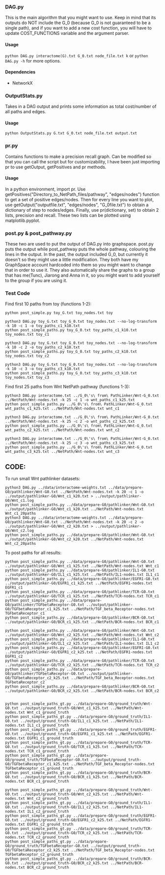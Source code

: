 ### DAG.py
This is the main algorithm that you might want to use. Keep in mind that its outputs do NOT include the G_0 (because G_0 is not guaranteed to be a single path), and if you want to add a new cost function, you will have to update COST_FUNCTIONS variable and the argument parser.
#### Usage
```python DAG.py interactome(G).txt G_0.txt node_file.txt k```
or
```python DAG.py -h```
for more options.
#### Dependencies
* NetworkX

### OutputStats.py
Takes in a DAG output and prints some information as total cost/number of all paths and edges.
#### Usage
```python OutputStats.py G.txt G_0.txt node_file.txt output.txt```

### pr.py
Contains functions to make a precision recall graph. Can be modified so that you can call the script but for customizability, I have been just importing pr to use getOutput, getPositives and pr methods.
#### Usage
In a python environment, import pr. Use getPositives("Directory_to_NetPath_files/pathway", "edges/nodes") function to get a set of positive edges/nodes. Then for every line you want to plot, use getOutput("outputfile.txt", "edges/nodes", "G_0file.txt") to obtain a dictionary of step to nodes/edges. Finally, use pr(dictionary, set) to obtain 2 lists, precision and recall. These two lists can be plotted using matplotlib.pyplot.

### post.py & post_pathway.py
These two are used to put the output of DAG.py into graphspace. post.py puts the output while post_pathway puts the whole pathway, colouring the lines in the output. In the past, the output included G_0, but currently it doesn't so they might use a little modification. They both have my GraphSpace account hardcoded into them so you might want to change that in order to use it. They also automatically share the graphs to a group that has me(Tunc), Jiarong and Anna in it, so you might want to add yourself to the group if you are using it.

### Test Code

Find first 10 paths from toy (functions 1-2):

```
python post_simple.py toy_G.txt toy_nodes.txt toy

python3 DAG.py toy_G.txt toy_G_0.txt toy_nodes.txt --no-log-transform -k 10 -c 1 -o toy_paths_c1_k10.txt
python post_simple_paths.py toy_G_0.txt toy_paths_c1_k10.txt toy_nodes.txt toy_c1

python3 DAG.py toy_G.txt toy_G_0.txt toy_nodes.txt --no-log-transform -k 10 -c 2 -o toy_paths_c2_k10.txt
python post_simple_paths.py toy_G_0.txt toy_paths_c2_k10.txt toy_nodes.txt toy_c2

python3 DAG.py toy_G.txt toy_G_0.txt toy_nodes.txt --no-log-transform -k 10 -c 3 -o toy_paths_c3_k10.txt
python post_simple_paths.py toy_G_0.txt toy_paths_c3_k10.txt toy_nodes.txt toy_c3

```

Find first 25 paths from Wnt NetPath pathway (functions 1-3):
```
python3 DAG.py interactome.txt ../G_0\'s\ from\ PathLinker/Wnt-G_0.txt ../NetPath/Wnt-nodes.txt -k 25 -c 1 -o wnt_paths_c1_k25.txt
python post_simple_paths.py ../G_0\'s\ from\ PathLinker/Wnt-G_0.txt wnt_paths_c1_k25.txt ../NetPath/Wnt-nodes.txt wnt_c1

python3 DAG.py interactome.txt ../G_0\'s\ from\ PathLinker/Wnt-G_0.txt ../NetPath/Wnt-nodes.txt -k 25 -c 2 -o wnt_paths_c2_k25.txt
python post_simple_paths.py ../G_0\'s\ from\ PathLinker/Wnt-G_0.txt wnt_paths_c2_k25.txt ../NetPath/Wnt-nodes.txt wnt_c2

python3 DAG.py interactome.txt ../G_0\'s\ from\ PathLinker/Wnt-G_0.txt ../NetPath/Wnt-nodes.txt -k 25 -c 3 -o wnt_paths_c3_k25.txt
python post_simple_paths.py ../G_0\'s\ from\ PathLinker/Wnt-G_0.txt wnt_paths_c3_k25.txt ../NetPath/Wnt-nodes.txt wnt_c3
```

## CODE:

To run small Wnt pathlinker datasets:

```
python3 DAG.py ../data/interactome-weights.txt ../data/prepare-G0/pathlinker/Wnt-G0.txt ../NetPath/Wnt-nodes.txt -k 20 -c 1 -o ../output/pathlinker-G0/Wnt_c1_k20.txt > ../output/pathlinker-G0/Wnt_c1.log
python post_simple_paths.py ../data/prepare-G0/pathlinker/Wnt-G0.txt ../output/pathlinker-G0/Wnt_c1_k20.txt ../NetPath/Wnt-nodes.txt Wnt_c1_20paths
python3 DAG.py ../data/interactome-weights.txt ../data/prepare-G0/pathlinker/Wnt-G0.txt ../NetPath/Wnt-nodes.txt -k 20 -c 2 -o ../output/pathlinker-G0/Wnt_c2_k20.txt > ../output/pathlinker-G0/Wnt_c2.log
python post_simple_paths.py ../data/prepare-G0/pathlinker/Wnt-G0.txt ../output/pathlinker-G0/Wnt_c2_k20.txt ../NetPath/Wnt-nodes.txt Wnt_c2_20paths
```

To post paths for all results:

```
python post_simple_paths.py ../data/prepare-G0/pathlinker/Wnt-G0.txt ../output/pathlinker-G0/Wnt_c1_k25.txt ../NetPath/Wnt-nodes.txt Wnt_c1
python post_simple_paths.py ../data/prepare-G0/pathlinker/IL1-G0.txt ../output/pathlinker-G0/IL1_c1_k25.txt ../NetPath/IL1-nodes.txt IL1_c1
python post_simple_paths.py ../data/prepare-G0/pathlinker/EGFR1-G0.txt ../output/pathlinker-G0/EGFR1_c1_k25.txt ../NetPath/EGFR1-nodes.txt EGFR1_c1
python post_simple_paths.py ../data/prepare-G0/pathlinker/TCR-G0.txt ../output/pathlinker-G0/TCR_c1_k25.txt ../NetPath/TCR-nodes.txt TCR_c1
python post_simple_paths.py ../data/prepare-G0/pathlinker/TGFbetaReceptor-G0.txt ../output/pathlinker-G0/TGFbetaReceptor_c1_k25.txt ../NetPath/TGF_beta_Receptor-nodes.txt TGFbetaReceptor_c1
python post_simple_paths.py ../data/prepare-G0/pathlinker/BCR-G0.txt ../output/pathlinker-G0/BCR_c1_k25.txt ../NetPath/BCR-nodes.txt BCR_c1

python post_simple_paths.py ../data/prepare-G0/pathlinker/Wnt-G0.txt ../output/pathlinker-G0/Wnt_c2_k25.txt ../NetPath/Wnt-nodes.txt Wnt_c2
python post_simple_paths.py ../data/prepare-G0/pathlinker/IL1-G0.txt ../output/pathlinker-G0/IL1_c2_k25.txt ../NetPath/IL1-nodes.txt IL1_c2
python post_simple_paths.py ../data/prepare-G0/pathlinker/EGFR1-G0.txt ../output/pathlinker-G0/EGFR1_c2_k25.txt ../NetPath/EGFR1-nodes.txt EGFR1_c2
python post_simple_paths.py ../data/prepare-G0/pathlinker/TCR-G0.txt ../output/pathlinker-G0/TCR_c2_k25.txt ../NetPath/TCR-nodes.txt TCR_c2
python post_simple_paths.py ../data/prepare-G0/pathlinker/TGFbetaReceptor-G0.txt ../output/pathlinker-G0/TGFbetaReceptor_c2_k25.txt ../NetPath/TGF_beta_Receptor-nodes.txt TGFbetaReceptor_c2
python post_simple_paths.py ../data/prepare-G0/pathlinker/BCR-G0.txt ../output/pathlinker-G0/BCR_c2_k25.txt ../NetPath/BCR-nodes.txt BCR_c2


python post_simple_paths_gt.py ../data/prepare-G0/ground_truth/Wnt-G0.txt ../output/ground_truth-G0/Wnt_c1_k25.txt ../NetPath/Wnt-nodes.txt Wnt_c1_ground_truth
python post_simple_paths_gt.py ../data/prepare-G0/ground_truth/IL1-G0.txt ../output/ground_truth-G0/IL1_c1_k25.txt ../NetPath/IL1-nodes.txt IL1_c1_ground_truth
python post_simple_paths_gt.py ../data/prepare-G0/ground_truth/EGFR1-G0.txt ../output/ground_truth-G0/EGFR1_c1_k25.txt ../NetPath/EGFR1-nodes.txt EGFR1_c1_ground_truth
python post_simple_paths_gt.py ../data/prepare-G0/ground_truth/TCR-G0.txt ../output/ground_truth-G0/TCR_c1_k25.txt ../NetPath/TCR-nodes.txt TCR_c1_ground_truth
python post_simple_paths_gt.py ../data/prepare-G0/ground_truth/TGFbetaReceptor-G0.txt ../output/ground_truth-G0/TGFbetaReceptor_c1_k25.txt ../NetPath/TGF_beta_Receptor-nodes.txt TGFbetaReceptor_c1_ground_truth
python post_simple_paths_gt.py ../data/prepare-G0/ground_truth/BCR-G0.txt ../output/ground_truth-G0/BCR_c1_k25.txt ../NetPath/BCR-nodes.txt BCR_c1_ground_truth

python post_simple_paths_gt.py ../data/prepare-G0/ground_truth/Wnt-G0.txt ../output/ground_truth-G0/Wnt_c2_k25.txt ../NetPath/Wnt-nodes.txt Wnt_c2_ground_truth
python post_simple_paths_gt.py ../data/prepare-G0/ground_truth/IL1-G0.txt ../output/ground_truth-G0/IL1_c2_k25.txt ../NetPath/IL1-nodes.txt IL1_c2_ground_truth
python post_simple_paths_gt.py ../data/prepare-G0/ground_truth/EGFR1-G0.txt ../output/ground_truth-G0/EGFR1_c2_k25.txt ../NetPath/EGFR1-nodes.txt EGFR1_c2_ground_truth
python post_simple_paths_gt.py ../data/prepare-G0/ground_truth/TCR-G0.txt ../output/ground_truth-G0/TCR_c2_k25.txt ../NetPath/TCR-nodes.txt TCR_c2_ground_truth
python post_simple_paths_gt.py ../data/prepare-G0/ground_truth/TGFbetaReceptor-G0.txt ../output/ground_truth-G0/TGFbetaReceptor_c2_k25.txt ../NetPath/TGF_beta_Receptor-nodes.txt TGFbetaReceptor_c2_ground_truth
python post_simple_paths_gt.py ../data/prepare-G0/ground_truth/BCR-G0.txt ../output/ground_truth-G0/BCR_c2_k25.txt ../NetPath/BCR-nodes.txt BCR_c2_ground_truth
```
